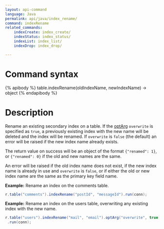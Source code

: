 ```yaml
---
layout: api-command
language: Java
permalink: api/java/index_rename/
command: indexRename
related_commands:
    indexCreate: index_create/
    indexStatus: index_status/
    indexList: index_list/
    indexDrop: index_drop/

---
```


# Command syntax #

{% apibody %}
table.indexRename(oldIndexName, newIndexName) &rarr; object
{% endapibody %}

# Description #

Rename an existing secondary index on a table. If the [optArg](/api/java/optarg) `overwrite` is specified as `true`, a previously existing index with the new name will be deleted and the index will be renamed. If `overwrite` is `false` (the default) an error will be raised if the new index name already exists.

The return value on success will be an object of the format `{"renamed": 1}`, or `{"renamed": 0}` if the old and new names are the same.

An error will be raised if the old index name does not exist, if the new index name is already in use and `overwrite` is `false`, or if either the old or new index name are the same as the primary key field name.

__Example:__ Rename an index on the comments table.

```java
r.table("comments").indexRename("postId", "messageId").run(conn);
```

__Example:__ Rename an index on the users table, overwriting any existing index with the new name.

```java
r.table("users").indexRename("mail", "email").optArg("overwrite", true)
 .run(conn);
```
